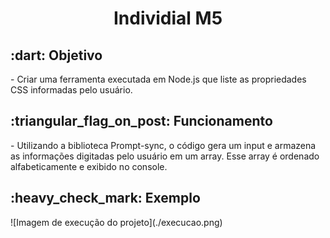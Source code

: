 <h1 align="center">Individial M5</h1>
<h2>:dart: Objetivo</h2>
- Criar uma ferramenta executada em Node.js que liste as propriedades CSS informadas pelo usuário.
<h2>:triangular_flag_on_post: Funcionamento</h2>
- Utilizando a biblioteca Prompt-sync, o código gera um input e armazena as informações digitadas pelo usuário em um array. Esse array é ordenado alfabeticamente e exibido no console.
<h2>:heavy_check_mark: Exemplo</h2>
![Imagem de execução do projeto](./execucao.png)
